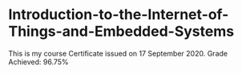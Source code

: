 # Introduction-to-the-Internet-of-Things-and-Embedded-Systems
This is my course Certificate issued on 17 September 2020.
Grade Achieved: 96.75%
